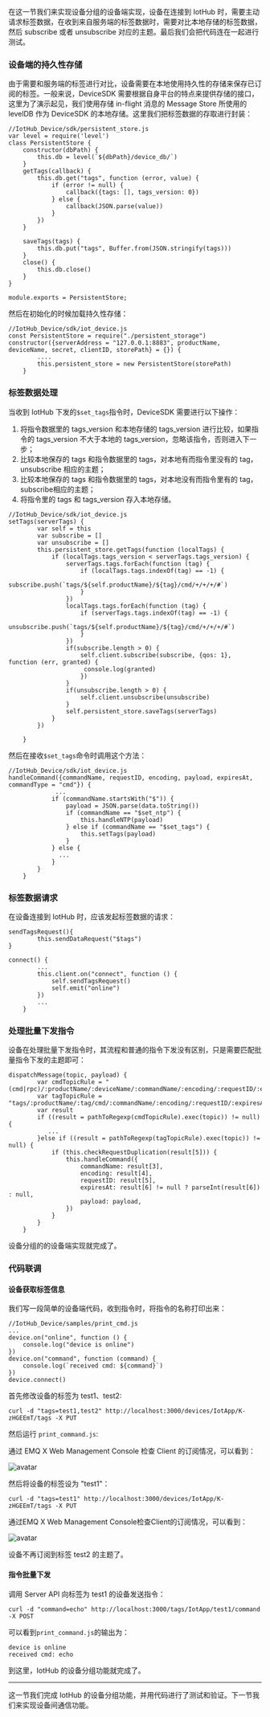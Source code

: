 在这一节我们来实现设备分组的设备端实现，设备在连接到 IotHub 时，需要主动请求标签数据，在收到来自服务端的标签数据时，需要对比本地存储的标签数据，然后
subscribe 或者 unsubscribe 对应的主题。最后我们会把代码连在一起进行测试。

### 设备端的持久性存储

由于需要和服务端的标签进行对比，设备需要在本地使用持久性的存储来保存已订阅的标签。一般来说，DeviceSDK
需要根据自身平台的特点来提供存储的接口，这里为了演示起见，我们使用存储 in-flight 消息的 Message Store 所使用的 levelDB
作为 DeviceSDK 的本地存储。这里我们把标签数据的存取进行封装：

    
    
    //IotHub_Device/sdk/persistent_store.js
    var level = require('level')
    class PersistentStore {
        constructor(dbPath) {
            this.db = level(`${dbPath}/device_db/`)
        }
        getTags(callback) {
            this.db.get("tags", function (error, value) {
                if (error != null) {
                    callback({tags: [], tags_version: 0})
                } else {
                    callback(JSON.parse(value))
                }
            })
        }
    
        saveTags(tags) {
            this.db.put("tags", Buffer.from(JSON.stringify(tags)))
        }
        close() {
            this.db.close()
        }
    }
    
    module.exports = PersistentStore;
    

然后在初始化的时候加载持久性存储：

    
    
    //IotHub_Device/sdk/iot_device.js
    const PersistentStore = require("./persistent_storage")
    constructor({serverAddress = "127.0.0.1:8883", productName, deviceName, secret, clientID, storePath} = {}) {
            ....
            this.persistent_store = new PersistentStore(storePath)
        }
    

### 标签数据处理

当收到 IotHub 下发的`$set_tags`指令时，DeviceSDK 需要进行以下操作：

  1. 将指令数据里的 tags_version 和本地存储的 tags_version 进行比较，如果指令的 tags_version 不大于本地的 tags_version，忽略该指令，否则进入下一步；
  2. 比较本地保存的 tags 和指令数据里的 tags，对本地有而指令里没有的 tag，unsubscribe 相应的主题；
  3. 比较本地保存的 tags 和指令数据里的 tags，对本地没有而指令里有的 tag，subscribe相应的主题；
  4. 将指令里的 tags 和 tags_version 存入本地存储。

    
    
    //IotHub_Device/sdk/iot_device.js
    setTags(serverTags) {
            var self = this
            var subscribe = []
            var unsubscribe = []
            this.persistent_store.getTags(function (localTags) {
                if (localTags.tags_version < serverTags.tags_version) {
                    serverTags.tags.forEach(function (tag) {
                        if (localTags.tags.indexOf(tag) == -1) {
                            subscribe.push(`tags/${self.productName}/${tag}/cmd/+/+/+/#`)
                        }
                    })
                    localTags.tags.forEach(function (tag) {
                        if (serverTags.tags.indexOf(tag) == -1) {
                            unsubscribe.push(`tags/${self.productName}/${tag}/cmd/+/+/+/#`)
                        }
                    })
                    if(subscribe.length > 0) {
                        self.client.subscribe(subscribe, {qos: 1}, function (err, granted) {
                         console.log(granted)
                        })
                    }
                    if(unsubscribe.length > 0) {
                        self.client.unsubscribe(unsubscribe)
                    }
                    self.persistent_store.saveTags(serverTags)
                }
            })
    
        }
    

然后在接收`$set_tags`命令时调用这个方法：

    
    
    //IotHub_Device/sdk/iot_device.js
    handleCommand({commandName, requestID, encoding, payload, expiresAt, commandType = "cmd"}) {
                 ...
                if (commandName.startsWith("$")) {
                    payload = JSON.parse(data.toString())
                    if (commandName == "$set_ntp") {
                        this.handleNTP(payload)
                    } else if (commandName == "$set_tags") {
                        this.setTags(payload)
                    }
                } else {
                  ...
                }
            }
        }
    

### 标签数据请求

在设备连接到 IotHub 时，应该发起标签数据的请求：

    
    
    sendTagsRequest(){
            this.sendDataRequest("$tags")
    }
    
    connect() {
            ...
            this.client.on("connect", function () {
                self.sendTagsRequest()
                self.emit("online")
            })
            ...
        }
    

### 处理批量下发指令

设备在处理批量下发指令时，其流程和普通的指令下发没有区别，只是需要匹配批量指令下发的主题即可：

    
    
    dispatchMessage(topic, payload) {
            var cmdTopicRule = "(cmd|rpc)/:productName/:deviceName/:commandName/:encoding/:requestID/:expiresAt?"
            var tagTopicRule = "tags/:productName/:tag/cmd/:commandName/:encoding/:requestID/:expiresAt?"
            var result
            if ((result = pathToRegexp(cmdTopicRule).exec(topic)) != null) {
               ...
            }else if ((result = pathToRegexp(tagTopicRule).exec(topic)) != null) {
                if (this.checkRequestDuplication(result[5])) {
                    this.handleCommand({
                        commandName: result[3],
                        encoding: result[4],
                        requestID: result[5],
                        expiresAt: result[6] != null ? parseInt(result[6]) : null,
                        payload: payload,
                    })
                }
            }
        }
    

设备分组的的设备端实现就完成了。

### 代码联调

#### 设备获取标签信息

我们写一段简单的设备端代码，收到指令时，将指令的名称打印出来：

    
    
    //IotHub_Device/samples/print_cmd.js
    ...
    device.on("online", function () {
        console.log("device is online")
    })
    device.on("command", function (command) {
        console.log(`received cmd: ${command}`)
    })
    device.connect()
    

首先修改设备的标签为 test1、test2:

    
    
    curl -d "tags=test1,test2" http://localhost:3000/devices/IotApp/K-zHGEEmT/tags -X PUT
    

然后运行 `print_command.js`:

通过 EMQ X Web Management Console 检查 Client 的订阅情况，可以看到：

![avatar](https://images.gitbook.cn/Fikr7nQkdf-pE_MRxizVdULXaAiO)

然后将设备的标签设为 "test1"：

    
    
    curl -d "tags=test1" http://localhost:3000/devices/IotApp/K-zHGEEmT/tags -X PUT
    

通过EMQ X Web Management Console检查Client的订阅情况，可以看到：

![avatar](https://images.gitbook.cn/FqwWWZuYcgP43GN_Q_iSRf3wrpf-)

设备不再订阅到标签 test2 的主题了。

#### 指令批量下发

调用 Server API 向标签为 test1 的设备发送指令：

    
    
    curl -d "command=echo" http://localhost:3000/tags/IotApp/test1/command -X POST
    

可以看到`print_command.js`的输出为：

    
    
    device is online
    received cmd: echo
    

到这里，IotHub 的设备分组功能就完成了。

* * *

这一节我们完成 IotHub 的设备分组功能，并用代码进行了测试和验证。下一节我们来实现设备间通信功能。

